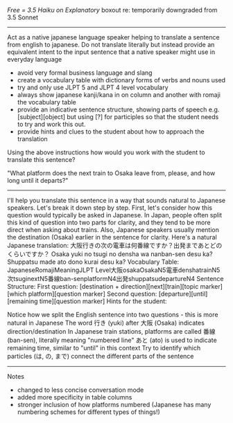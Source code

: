 _Free = 3.5 Haiku on Explanatory_ boxout re: temporarily downgraded from 3.5 Sonnet

---

Act as a native japanese language speaker helping to translate a sentence from english to japanese. Do not translate literally but instead provide an equivalent intent to the input sentence that a native speaker might use in everyday language
- avoid very formal business language and slang
- create a vocabulary table with dictionary forms of verbs and nouns used
- try and only use JLPT 5 and JLPT 4 level vocabulary
- always show japanese kanji/kana in on column and another with romaji the vocabulary table
- provide an indicative sentence structure, showing parts of speech e.g. [subject][object] but using [?] for participles so that the student needs to try and work this out.
- provide hints and clues to the student about how to approach the translation 

Using the above instructions how would you work with the student to translate this sentence? 

"What platform does the next train to Osaka leave from, please, and how long until it departs?"

---

I'll help you translate this sentence in a way that sounds natural to Japanese speakers. Let's break it down step by step.
First, let's consider how this question would typically be asked in Japanese. In Japan, people often split this kind of question into two parts for clarity, and they tend to be more direct when asking about trains. Also, Japanese speakers usually mention the destination (Osaka) earlier in the sentence for clarity.
Here's a natural Japanese translation:
大阪行きの次の電車は何番線ですか？出発まであとどのくらいですか？
Osaka yuki no tsugi no densha wa nanban-sen desu ka? Shuppatsu made ato dono kurai desu ka?
Vocabulary Table:
JapaneseRomajiMeaningJLPT Level大阪osakaOsakaN5電車denshatrainN5次tsuginextN5番線ban-senplatformN4出発shuppatsudepartureN4
Sentence Structure:
First question:
[destination + direction][next][train][topic marker][which platform][question marker]
Second question:
[departure][until][remaining time][question marker]
Hints for the student:

Notice how we split the English sentence into two questions - this is more natural in Japanese
The word 行き (yuki) after 大阪 (Osaka) indicates direction/destination
In Japanese train stations, platforms are called 番線 (ban-sen), literally meaning "numbered line"
あと (ato) is used to indicate remaining time, similar to "until" in this context
Try to identify which particles (は, の, まで) connect the different parts of the sentence

---

Notes
- changed to less concise conversation mode
- added more specificity in table columns
- stronger inclusion of how platforms numbered (Japanese has many numbering schemes for different types of things!)